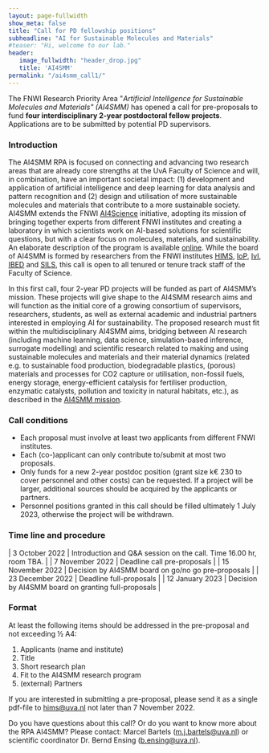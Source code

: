 ```yaml
---
layout: page-fullwidth 
show_meta: false
title: "Call for PD fellowship positions"
subheadline: "AI for Sustainable Molecules and Materials"
#teaser: "Hi, welcome to our lab."
header:
   image_fullwidth: "header_drop.jpg"
   title: 'AI4SMM'
permalink: "/ai4smm_call1/"
---
```


The FNWI Research Priority Area "*Artificial Intelligence for Sustainable Molecules and Materials" (AI4SMM)* has opened a call for  pre-proposals to fund **four interdisciplinary 2-year postdoctoral fellow projects**. Applications are to be submitted by potential PD supervisors.

### Introduction
The AI4SMM RPA is focused on connecting and advancing two research areas that are already core strengths at the UvA Faculty of Science and will, in combination, have an important societal impact: (1) development and application of artificial intelligence and deep learning for data analysis and pattern recognition and (2)  design and utilisation of more sustainable molecules and materials that contribute to a more sustainable society.  AI4SMM extends the FNWI [AI4Science][1] initiative, adopting its mission of bringing together experts from different FNWI institutes and creating a laboratory in which scientists work on AI-based solutions for scientific questions, but with a clear focus on molecules, materials, and sustainability. An elaborate description of the program is available [online][2].
While the board of AI4SMM is formed by researchers from the FNWI institutes [HIMS][3], [IoP][4], [IvI][5], [IBED][6] and [SILS][7], this call is open to all tenured or tenure track staff of the Faculty of Science. 

In this first call, four 2-year PD projects will be funded as part of AI4SMM’s mission. These projects will give shape to the AI4SMM research aims and will function as the initial core of a growing consortium of supervisors, researchers, students, as well as external academic and industrial partners interested in employing AI for sustainability. The proposed research must fit within the multidisciplinary AI4SMM aims, bridging between AI research (including machine learning, data science, simulation-based inference, surrogate modelling) and scientific research related to making and using sustainable molecules and materials and their material dynamics (related e.g. to sustainable food production, biodegradable plastics, (porous) materials and processes for CO2 capture or utilisation, non-fossil fuels, energy storage, energy-efficient catalysis for fertiliser production, enzymatic catalysts, pollution and toxicity in natural habitats, etc.), as described in the [AI4SMM mission][2]. 


### Call conditions
-	Each proposal must involve at least two applicants from different FNWI institutes.
-	Each (co-)applicant can only contribute to/submit at most two proposals.
-	Only funds for a new 2-year postdoc position (grant size k€ 230 to cover personnel and other costs) can be requested. If a project will be larger, additional sources should be acquired by the applicants or partners.
-	Personnel positions granted in this call should be filled ultimately 1 July 2023, otherwise the project will be withdrawn.


### Time line and procedure

 | 3 October 2022       | Introduction and Q&A session on the call. Time 16.00 hr, room TBA. |
 | 7 November 2022    | Deadline call pre-proposals                      |
 | 15 November 2022 | Decision by AI4SMM board on go/no go pre-proposals |
 | 23 December 2022  | Deadline full-proposals  |
 | 12 January 2023       | Decision by AI4SMM board on granting full-proposals |

### Format

At least the following items should be addressed in the pre-proposal and not exceeding ½ A4:
 1. Applicants (name and institute)
 1. Title
 1. Short research plan
 1. Fit to the AI4SMM research program
 1. (external) Partners

If you are interested in submitting a pre-proposal, please send it as a single pdf-file to hims@uva.nl not later than 7 November 2022.
 
Do you have questions about this call? Or do you want to know more about the RPA AI4SMM? Please contact: Marcel Bartels (m.j.bartels@uva.nl) or scientific coordinator Dr. Bernd Ensing (b.ensing@uva.nl).

[1]: https://ai4science-amsterdam.github.io
[2]: https://ai4science-amsterdam.github.io/ai4smm_rpa
[3]: https://hims.uva.nl
[5]: https://iop.uva.nl
[4]: https://ivi.uva.nl
[6]: https://ibed.uva.nl
[7]: https://sils.uva.nl

